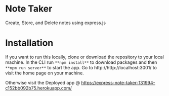 # Note Taker
Create, Store, and Delete notes using express.js

# Installation
If you want to run this locally, clone or download the repository to your local machine. In the CLI run ```**npm install**``` to download packages and then ```**npm run server**``` to start the app. Go to http://http://localhost:3001/ to visit the home page on your machine.

Otherwise visit the Deployed app @ https://express-note-taker-131994-c152bb092b75.herokuapp.com/
